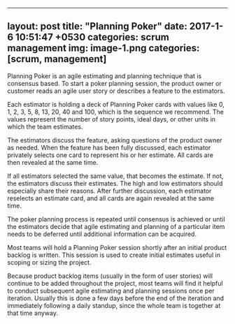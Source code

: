 
---
layout: post
title:  "Planning Poker"
date:   2017-1-6 10:51:47 +0530
categories: scrum management
img: image-1.png
categories: [scrum, management]
---


Planning Poker is an agile estimating and planning technique that is consensus based. To start a poker planning session, the product owner or customer reads an agile user story or describes a feature to the estimators. 

Each estimator is holding a deck of Planning Poker cards with values like 0, 1, 2, 3, 5, 8, 13, 20, 40 and 100, which is the sequence we recommend. The values represent the number of story points, ideal days, or other units in which the team estimates.

The estimators discuss the feature, asking questions of the product owner as needed. When the feature has been fully discussed, each estimator privately selects one card to represent his or her estimate. All cards are then revealed at the same time.

If all estimators selected the same value, that becomes the estimate. If not, the estimators discuss their estimates. The high and low estimators should especially share their reasons. After further discussion, each estimator reselects an estimate card, and all cards are again revealed at the same time.

The poker planning process is repeated until consensus is achieved or until the estimators decide that agile estimating and planning of a particular item needs to be deferred until additional information can be acquired.

Most teams will hold a Planning Poker session shortly after an initial product backlog is written. This session is used to create initial estimates useful in scoping or sizing the project.

Because product backlog items (usually in the form of user stories) will continue to be added throughout the project, most teams will find it helpful to conduct subsequent agile estimating and planning sessions once per iteration. Usually this is done a few days before the end of the iteration and immediately following a daily standup, since the whole team is together at that time anyway.
